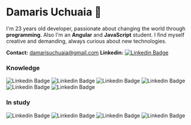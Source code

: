 # Damaris Uchuaia 👋

I'm 23 years old developer, passionate about changing the world through **programming**. Also I'm an **Angular** and **JavaScript** student. I find myself creative and demanding, always curious about new technologies.

**Contact:** damarisuchuaia@gmail.com   **Linkedin:** [![Linkedin Badge](https://img.shields.io/badge/-Damaris%20Uchuaia-6633cc?style=flat-square&logo=Linkedin&logoColor=white&link=https:/https://www.linkedin.com/in/damaris-uchuaia-developer/)](https://www.linkedin.com/in/damaris-uchuaia-developer/) 

###  Knowledge
![Linkedin Badge](https://img.shields.io/badge/HTML5-E34F26?style=for-the-badge&logo=html5&logoColor=white&link) ![Linkedin Badge](https://img.shields.io/badge/CSS3-1572B6?style=for-the-badge&logo=css3&logoColor=white&link) ![Linkedin Badge](https://img.shields.io/badge/Bootstrap-563D7C?style=for-the-badge&logo=bootstrap&logoColor=white&link) ![Linkedin Badge](https://img.shields.io/badge/jQuery-0769AD?style=for-the-badge&logo=jquery&logoColor=white&link)  ![Linkedin Badge](https://img.shields.io/badge/JavaScript-F7DF1E?style=for-the-badge&logo=javascript&logoColor=black&link) ![Linkedin Badge](https://img.shields.io/badge/figma-%23F24E1E.svg?style=for-the-badge&logo=figma&logoColor=white&link)
###  In study

![Linkedin Badge](https://img.shields.io/badge/Angular-DD0031?style=for-the-badge&logo=angular&logoColor=white&link)   ![Linkedin Badge](https://img.shields.io/badge/MongoDB-4EA94B?style=for-the-badge&logo=mongodb&logoColor=white&link)  ![Linkedin Badge](https://img.shields.io/badge/MySQL-00000F?style=for-the-badge&logo=mysql&logoColor=white&link) ![Linkedin Badge](https://img.shields.io/badge/Node.js-43853D?style=for-the-badge&logo=node.js&logoColor=white&link) 


